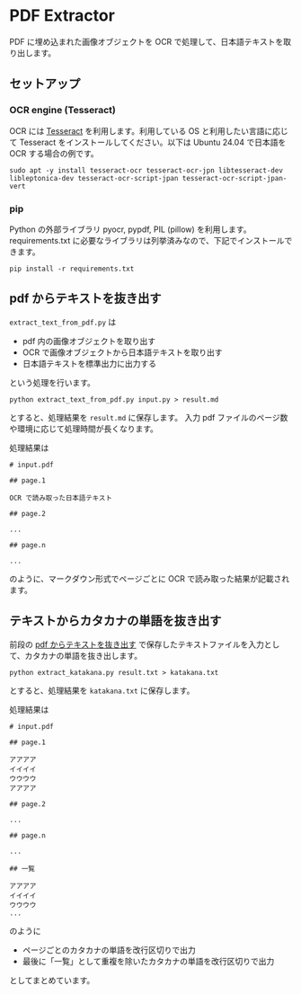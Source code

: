 # PDF Extractor

PDF に埋め込まれた画像オブジェクトを OCR で処理して、日本語テキストを取り出します。

## セットアップ

### OCR engine (Tesseract)

OCR には [Tesseract](https://github.com/tesseract-ocr/tesseract?tab=readme-ov-file) を利用します。利用している OS と利用したい言語に応じて Tesseract をインストールしてください。以下は Ubuntu 24.04 で日本語を OCR する場合の例です。

```shell
sudo apt -y install tesseract-ocr tesseract-ocr-jpn libtesseract-dev libleptonica-dev tesseract-ocr-script-jpan tesseract-ocr-script-jpan-vert
```

### pip

Python の外部ライブラリ pyocr, pypdf, PIL (pillow) を利用します。 requirements.txt に必要なライブラリは列挙済みなので、下記でインストールできます。

```shell
pip install -r requirements.txt
```

## pdf からテキストを抜き出す

```extract_text_from_pdf.py``` は

* pdf 内の画像オブジェクトを取り出す
* OCR で画像オブジェクトから日本語テキストを取り出す
* 日本語テキストを標準出力に出力する

という処理を行います。

```shell
python extract_text_from_pdf.py input.py > result.md
```

とすると、処理結果を ```result.md``` に保存します。
入力 pdf ファイルのページ数や環境に応じて処理時間が長くなります。

処理結果は

```text
# input.pdf

## page.1

OCR で読み取った日本語テキスト

## page.2

...

## page.n

...
```

のように、マークダウン形式でページごとに OCR で読み取った結果が記載されます。

## テキストからカタカナの単語を抜き出す

前段の [pdf からテキストを抜き出す](#pdf-からテキストを抜き出す) で保存したテキストファイルを入力として、カタカナの単語を抜き出します。

```shell
python extract_katakana.py result.txt > katakana.txt
```

とすると、処理結果を ```katakana.txt``` に保存します。

処理結果は

```text
# input.pdf

## page.1

アアアア
イイイイ
ウウウウ
アアアア

## page.2

...

## page.n

...

## 一覧

アアアア
イイイイ
ウウウウ
...

```

のように

* ページごとのカタカナの単語を改行区切りで出力
* 最後に「一覧」として重複を除いたカタカナの単語を改行区切りで出力

としてまとめています。
